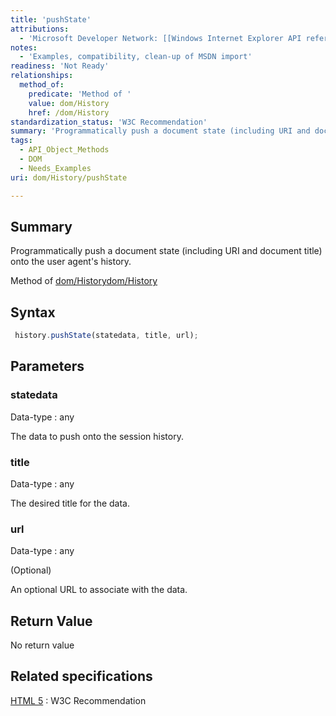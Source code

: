 ```yaml
---
title: 'pushState'
attributions:
  - 'Microsoft Developer Network: [[Windows Internet Explorer API reference](http://msdn.microsoft.com/en-us/library/ie/hh828809%28v=vs.85%29.aspx) Article]'
notes:
  - 'Examples, compatibility, clean-up of MSDN import'
readiness: 'Not Ready'
relationships:
  method_of:
    predicate: 'Method of '
    value: dom/History
    href: /dom/History
standardization_status: 'W3C Recommendation'
summary: 'Programmatically push a document state (including URI and document title) onto the user agent''s history.'
tags:
  - API_Object_Methods
  - DOM
  - Needs_Examples
uri: dom/History/pushState

---
```

## Summary

Programmatically push a document state (including URI and document title) onto the user agent's history.

Method of [dom/History](/dom/History)[dom/History](/dom/History)

## Syntax

``` js
 history.pushState(statedata, title, url);
```

## Parameters

### statedata

 Data-type
:   any

 The data to push onto the session history.

### title

 Data-type
:   any

 The desired title for the data.

### url

 Data-type
:   any

(Optional)

An optional URL to associate with the data.

## Return Value

No return value

## Related specifications

[HTML 5](http://www.w3.org/TR/html5/browsers.html#dom-history-pushstate)
:   W3C Recommendation
